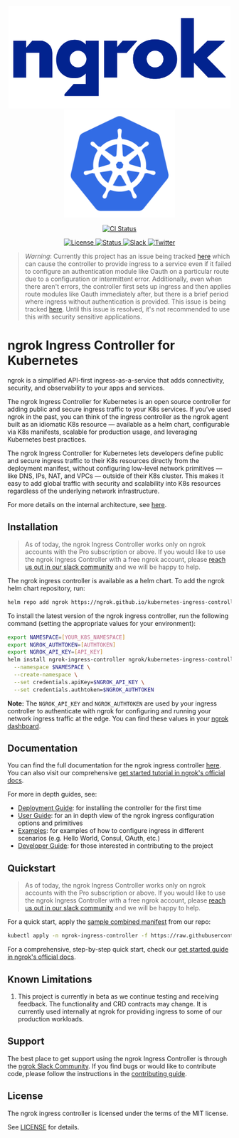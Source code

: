 <p align="center">
  <a href="https://ngrok.com">
    <img src="docs/assets/images/ngrok-blue-lrg.png" alt="ngrok Logo" width="500" url="https://ngrok.com" />
  </a>
  <a href="https://kubernetes.io/">
  <img src="docs/assets/images/Kubernetes-icon-color.svg.png" alt="Kubernetes logo" width="250" />
  </a>
</p>

<p align="center">
  <a href="https://github.com/ngrok/kubernetes-ingress-controller/actions?query=branch%3Amain+event%3Apush">
      <img src="https://github.com/ngrok/kubernetes-ingress-controller/actions/workflows/ci.yaml/badge.svg" alt="CI Status"/>
  </a>
  <!-- TODO: Add badges for things like docker build status, image pulls, helm build status, latest stable release version, etc -->
</p>
<p align="center">
  <a href="https://github.com/ngrok/kubernetes-ingress-controller/blob/master/LICENSE">
    <img src="https://img.shields.io/badge/License-MIT-blue.svg" alt="License"/>
  </a>
  <a href="#features-and-beta-status">
    <img src="https://img.shields.io/badge/Status-Beta-orange.svg" alt="Status"/>
  </a>
  <a href="https://ngrok.com/slack">
    <img src="https://img.shields.io/badge/Join%20Our%20Community-Slack-blue" alt="Slack"/>
  </a>
  <a href="https://twitter.com/intent/follow?screen_name=ngrokHQ">
    <img src="https://img.shields.io/twitter/follow/ngrokHQ.svg?style=social&label=Follow" alt="Twitter"/>
  </a>
</p>

> _*Warning*_: Currently this project has an issue being tracked [here](https://github.com/ngrok/kubernetes-ingress-controller/issues/208) which can cause the controller to provide ingress to a service even if it failed to configure an authentication module like Oauth on a particular route due to a configuration or intermittent error. Additionally, even when there aren't errors, the controller first sets up ingress and then applies route modules like Oauth immediately after, but there is a brief period where ingress without authentication is provided. This issue is being tracked [here](https://github.com/ngrok/kubernetes-ingress-controller/issues/219). Until this issue is resolved, it's not recommended to use this with security sensitive applications.

# ngrok Ingress Controller for Kubernetes

ngrok is a simplified API-first ingress-as-a-service that adds connectivity, security, and observability to your apps and services.

The ngrok Ingress Controller for Kubernetes is an open source controller for adding public and secure ingress traffic to your K8s services. If you’ve used ngrok in the past, you can think of the ingress controller as the ngrok agent built as an idiomatic K8s resource — available as a helm chart, configurable via K8s manifests, scalable for production usage, and leveraging Kubernetes best practices.

The ngrok Ingress Controller for Kubernetes lets developers define public and secure ingress traffic to their K8s resources directly from the deployment manifest, without configuring low-level network primitives — like DNS, IPs, NAT, and VPCs — outside of their K8s cluster. This makes it easy to add global traffic with security and scalability into K8s resources regardless of the underlying network infrastructure.

For more details on the internal architecture, see [here](https://github.com/ngrok/kubernetes-ingress-controller/blob/main/docs/developer-guide/README.md).

## Installation

> As of today, the ngrok Ingress Controller works only on ngrok accounts with the Pro subscription or above. If you would like to use the ngrok Ingress Controller with a free ngrok account, please [reach us out in our slack community](https://ngrok.com/slack) and we will be happy to help.

The ngrok ingress controller is available as a helm chart. To add the ngrok helm chart repository, run:

```bash
helm repo add ngrok https://ngrok.github.io/kubernetes-ingress-controller
```

To install the latest version of the ngrok ingress controller, run the following command (setting the appropriate values for your environment):

```bash
export NAMESPACE=[YOUR_K8S_NAMESPACE]
export NGROK_AUTHTOKEN=[AUTHTOKEN]
export NGROK_API_KEY=[API_KEY]
helm install ngrok-ingress-controller ngrok/kubernetes-ingress-controller \
  --namespace $NAMESPACE \
  --create-namespace \
  --set credentials.apiKey=$NGROK_API_KEY \
  --set credentials.authtoken=$NGROK_AUTHTOKEN
```

**Note:** The `NGROK_API_KEY` and `NGROK_AUTHTOKEN` are used by your ingress controller to authenticate with ngrok for configuring and running your network ingress traffic at the edge. You can find these values in your [ngrok dashboard](https://dashboard.ngrok.com/get-started/setup).

## Documentation

You can find the full documentation for the ngrok ingress controller [here](./docs/README.md). You can also visit our comprehensive [get started tutorial in ngrok's official docs](https://ngrok.com/docs/using-ngrok-with/k8s/).

For more in depth guides, see:
- [Deployment Guide](./docs/deployment-guide/README.md): for installing the controller for the first time
- [User Guide](./docs/user-guide/README.md): for an in depth view of the ngrok ingress configuration options and primitives
- [Examples](./docs/examples/README.md): for examples of how to configure ingress in different scenarios (e.g. Hello World, Consul, OAuth, etc.)
- [Developer Guide](./docs/developer-guide/README.md): for those interested in contributing to the project

## Quickstart

> As of today, the ngrok Ingress Controller works only on ngrok accounts with the Pro subscription or above. If you would like to use the ngrok Ingress Controller with a free ngrok account, please [reach us out in our slack community](https://ngrok.com/slack) and we will be happy to help.

For a quick start, apply the [sample combined manifest](manifest-bundle.yaml) from our repo:

```bash
kubectl apply -n ngrok-ingress-controller -f https://raw.githubusercontent.com/ngrok/kubernetes-ingress-controller/main/manifest-bundle.yaml
```

For a comprehensive, step-by-step quick start, check our [get started guide in ngrok's official docs](https://ngrok.com/docs/using-ngrok-with/k8s/).


## Known Limitations

1. This project is currently in beta as we continue testing and receiving feedback. The functionality and CRD contracts may change. It is currently used internally at ngrok for providing ingress to some of our production workloads.

## Support

The best place to get support using the ngrok Ingress Controller is through the [ngrok Slack Community](https://ngrok.com/slack). If you find bugs or would like to contribute code, please follow the instructions in the [contributing guide](./docs/developer-guide/README.md).

## License

The ngrok ingress controller is licensed under the terms of the MIT license.

See [LICENSE](./LICENSE.txt) for details.
